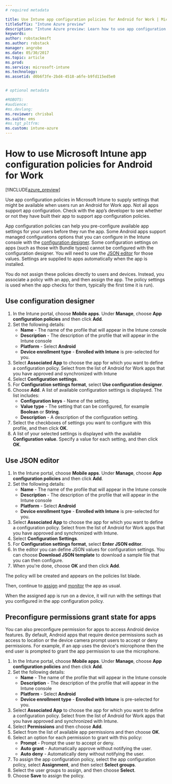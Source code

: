 ```yaml
---
# required metadata

title: Use Intune app configuration policies for Android for Work | Microsoft Docs
titleSuffix: "Intune Azure preview"
description: "Intune Azure preview: Learn how to use app configuration policies to provide configuration data to an Android for Work app when it is run."
keywords:
author: robstackmsft
ms.author: robstack
manager: angrobe
ms.date: 05/30/2017
ms.topic: article
ms.prod:
ms.service: microsoft-intune
ms.technology:
ms.assetid: d0b6f3fe-2bd4-4518-a6fe-b9fd115ed5e0


# optional metadata

#ROBOTS:
#audience:
#ms.devlang:
ms.reviewer: chrisbal
ms.suite: ems
#ms.tgt_pltfrm:
ms.custom: intune-azure
---
```


# How to use Microsoft Intune app configuration policies for Android for Work

[!INCLUDE[azure_preview](./includes/azure_preview.md)]

Use app configuration policies in Microsoft Intune to supply settings that might be available when users run an Android for Work app. Not all apps support app configuration. Check with the app’s developer to see whether or not they have built their app to support app configuration policies.

App configuration policies can help you pre-configure available app settings for your users before they run the app. Some Android apps support managed configurations options that you can configure in the Intune console with the [configuration designer](#use-configuration-designer). Some configuration settings on apps (such as those with Bundle types) cannot be configured with the configuration designer.  You will need to use the [JSON editor](#use-json-editor) for those values.   Settings are supplied to apps automatically when the app is installed.

You do not assign these policies directly to users and devices. Instead, you associate a policy with an app, and then assign the app. The policy settings is used when the app checks for them, typically the first time it is run).

## Use configuration designer

1. In the Intune portal, choose **Mobile apps**. Under **Manage**, choose **App configuration policies** and then click **Add**.
2. Set the following details:
    - **Name** - The name of the profile that will appear in the Intune console
    - **Description** - The  description of the profile that will appear in the Intune console
    - **Platform** - Select **Android**
    - **Device enrollment type** - **Enrolled with Intune** is pre-selected for you.
3. Select **Associated App** to choose the app for which you want to define a configuration policy.  Select from the list of Android for Work apps that you have approved and synchronized with Intune
4. Select **Configuration settings**.
5. For **Configuration settings format**, select **Use configuration designer**.
6. Choose **Add**. A list of  available configuration settings is displayed. The list includes:
    - **Configuration keys** - Name of the setting.
    - **Value type** - The setting that can be configured, for example **Boolean** or **String**.
    - **Description** - A description of the configuration setting.
7. Select the checkboxes of settings you want to configure with this profile, and then click **OK**.
8. A list of your selected settings is displayed with the available **Configuration value**. Specify a value for each setting, and then click **OK**.

## Use JSON editor

1. In the Intune portal, choose **Mobile apps**. Under **Manage**, choose **App configuration policies** and then click **Add**.
2. Set the following details:
    - **Name** - The name of the profile that will appear in the Intune console
    - **Description** - The  description of the profile that will appear in the Intune console
    - **Platform** - Select **Android**
    - **Device enrollment type** - **Enrolled with Intune** is pre-selected for you.
3. Select **Associated App** to choose the app for which you want to define a configuration policy.  Select from the list of Android for Work apps that you have approved and synchronized with Intune.
5. Select **Configuration Settings**.
6. For **Configuration settings format**, select **Enter JSON editor**.
7. In the editor you can define JSON values for configuration settings. You can choose **Download JSON template** to download a sample file that you can then configure.
8. When you're done, choose **OK** and then click **Add**.

The policy will be created and appears on the policies list blade.

Then, continue to [assign](apps-deploy.md) and [monitor](apps-monitor.md) the app as usual.

When the assigned app is run on a device, it will run with the settings that you configured in the app configuration policy.

## Preconfigure permissions grant state for apps

You can also preconfigure permission for apps to access Android device features. By default, Android apps that require device permissions such as access to location or the device camera prompt users to accept or deny permissions. For example, if an app uses the device's microphone then the end user is prompted to grant the app permission to use the microphone.

1. In the Intune portal, choose **Mobile apps**. Under **Manage**, choose **App configuration policies** and then click **Add**.
2. Set the following details:
    - **Name** - The name of the profile that will appear in the Intune console
    - **Description** - The  description of the profile that will appear in the Intune console
    - **Platform** - Select **Android**
    - **Device enrollment type** - **Enrolled with Intune** is pre-selected for you.
3. Select **Associated App** to choose the app for which you want to define a configuration policy.  Select from the list of Android for Work apps that you have approved and synchronized with Intune.
5. Select **Permissions** and then choose **Add**.
6. Select from the list of available app permissions and then choose **OK**.
7. Select an option for each permission to grant with this policy:
    - **Prompt** - Prompt the user to accept or deny.
    - **Auto grant** - Automatically approve without notifying the user.
    - **Auto deny** - Automatically deny without notifying the user.
8. To assign the app configuration policy, select the app configuration policy, select **Assignment**, and then select **Select groups**.
9. Select the user groups to assign, and then choose **Select**.
10. Choose **Save** to assign the policy.

